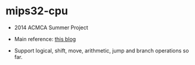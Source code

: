 # mips32-cpu
- 2014 ACMCA Summer Project
- Main reference: [this blog](http://blog.csdn.net/leishangwen/article/category/5723475)

- Support logical, shift, move, arithmetic, jump and branch operations so far.